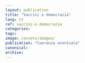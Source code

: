 ```yaml
---
layout: publication
title: "Vaccini e democrazia"
lang: it
ref: vaccini-e-democrazia
categories:
tags: 
image: /assets/images/
publication: "Coerenza eventuale"
canonical:
archive:
---
```

